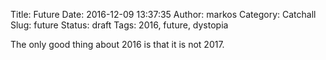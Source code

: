 Title: Future
Date: 2016-12-09 13:37:35
Author: markos
Category: Catchall
Slug: future
Status: draft
Tags: 2016, future, dystopia

The only good thing about 2016 is that it is not 2017.

